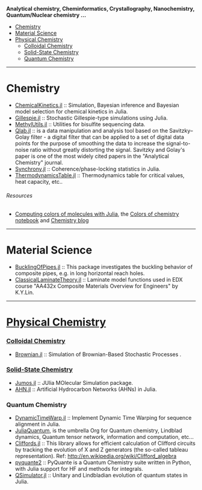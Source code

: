 **Analytical chemistry, Cheminformatics, Crystallography, Nanochemistry, Quantum/Nuclear chemistry ...**

+ [Chemistry](#chemistry)
+ [Material Science](#material-science)
+ [Physical Chemistry](#physical-chemistry)
   + [Colloidal Chemistry](#colloidal-chemistry)
   + [Solid-State Chemistry](#solid-state-chemistry)
   + [Quantum Chemistry](#quantum-chemistry)


----

# Chemistry 
+ [ChemicalKinetics.jl](https://github.com/scidom/ChemicalKinetics.jl) :: Simulation, Bayesian inference and Bayesian model selection for chemical kinetics in Julia.
+ [Gillespie.jl](https://github.com/sdwfrost/Gillespie.jl) :: Stochastic Gillespie-type simulations using Julia.
+ [MethylUtils.jl](https://github.com/nw11/MethylUtils.jl) :: Utilities for bisulfite sequencing data.
+ [Qlab.jl](https://github.com/blakejohnson/Qlab.jl) :: is a data manipulation and analysis tool based on the Savitzky–Golay filter - a digital filter that can be applied to a set of digital data points for the purpose of smoothing the data to increase the signal-to-noise ratio without greatly distorting the signal. Savitzky and Golay's paper is one of the most widely cited papers in the "Analytical Chemistry" journal.
+ [Synchrony.jl](https://github.com/simonster/Synchrony.jl) :: Coherence/phase-locking statistics in Julia.
+ [ThermodynamicsTable.jl](https://github.com/DANA-Laboratory/ThermodynamicsTable.jl) :: Thermodynamics table for critical values, heat capacity, etc..

###### Resources
+ [Computing colors of molecules with Julia](https://github.com/jiahao/ijulia-notebooks), the [Colors of chemistry notebook](http://jiahao.github.io/julia-blog/2014/06/09/the-colors-of-chemistry.html) and [Chemistry blog](http://jiahao.github.io/julia-blog/)

----

# Material Science
+ [BucklingOfPipes.jl](https://github.com/goedman/BucklingOfPipes.jl) :: This package investigates the buckling behavior of composite pipes, e.g. in long horizontal reach holes.
+ [ClassicalLaminateTheory.jl](https://github.com/goedman/ClassicalLaminateTheory.jl) :: Laminate model functions used in EDX course "AA432x Composite Materials Overview for Engineers" by K.Y.Lin.

----

# [Physical Chemistry](https://en.wikipedia.org/wiki/Category:Physical_chemistry)

### [Colloidal Chemistry](#https://en.wikipedia.org/wiki/Category:Colloidal_chemistry)
* [Brownian.jl](https://github.com/UniversityofWarwick/Brownian.jl) :: Simulation of Brownian-Based Stochastic Processes .

### [Solid-State Chemistry](https://en.wikipedia.org/wiki/Solid-state_chemistry)
+ [Jumos.jl](https://github.com/Luthaf/Jumos.jl) :: JUlia MOlecular Simulation package.
+ [AHN.jl](https://github.com/Ismael-VC/AHN.jl) :: Artificial Hydrocarbon Networks (AHNs) in Julia.

### Quantum Chemistry
+ [DynamicTimeWarp.jl](https://github.com/joefowler/DynamicTimeWarp.jl) :: Implement Dynamic Time Warping for sequence alignment in Julia.
+ [JuliaQuantum](http://juliaquantum.github.io/), is the umbrella Org for Quantum chemistry, Lindblad dynamics, Quantum tensor network, information and computation, etc...
+ [Cliffords.jl](https://github.com/BBN-Q/Cliffords.jl) :: This library allows for efficient calculation of Clifford circuits by tracking the evolution of X and Z generators (the so-called tableau representation). Ref: http://en.wikipedia.org/wiki/Clifford_algebra
+ [pyquante2](https://github.com/rpmuller/pyquante2/) :: PyQuante is a Quantum Chemistry suite written in Python, with Julia support for HF and methods for integrals. 
+ [QSimulator.jl](https://github.com/BBN-Q/QSimulator.jl) :: Unitary and Lindbladian evolution of quantum states in Julia.
                     
                     
